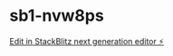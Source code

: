 # sb1-nvw8ps

[Edit in StackBlitz next generation editor ⚡️](https://stackblitz.com/~/github.com/kiddd710/sb1-nvw8ps)